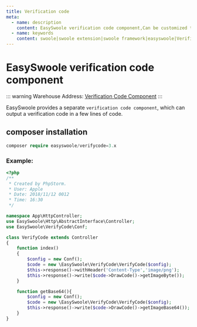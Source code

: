 ```yaml
---
title: Verification code
meta:
  - name: description
    content: EasySwoole verification code component,Can be customized to generate QR code graphics or base64 encoding.
  - name: keywords
    content: swoole|swoole extension|swoole framework|easyswoole|Verification code|swoole Verification code
---
```

# EasySwoole verification code component 

::: warning 
Warehouse Address: [Verification Code Component](https://github.com/easy-swoole/verifyCode)
:::


EasySwoole provides a separate `verification code component`, which can output a verification code in a few lines of code.

## composer installation
```php
composer require easyswoole/verifycode=3.x
```

### Example:  
```php
<?php
/**
 * Created by PhpStorm.
 * User: Apple
 * Date: 2018/11/12 0012
 * Time: 16:30
 */

namespace App\HttpController;
use EasySwoole\Http\AbstractInterface\Controller;
use EasySwoole\VerifyCode\Conf;

class VerifyCode extends Controller
{
    function index()
    {
        $config = new Conf();
        $code = new \EasySwoole\VerifyCode\VerifyCode($config);
        $this->response()->withHeader('Content-Type','image/png');
        $this->response()->write($code->DrawCode()->getImageByte());
    }

    function getBase64(){
        $config = new Conf();
        $code = new \EasySwoole\VerifyCode\VerifyCode($config);
        $this->response()->write($code->DrawCode()->getImageBase64());
    }
}
```

